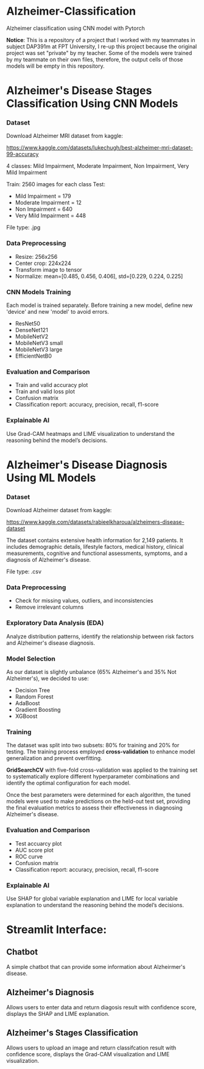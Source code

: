 # Alzheimer-Classification
Alzheimer classification using CNN model with Pytorch

**Notice**: This is a repository of a project that I worked with my teammates in subject DAP391m at FPT University, I re-up this project because the original project was set "private" by my teacher. Some of the models were trained by my teammate on their own files, therefore, the output cells of those models will be empty in this repository.

# Alzheimer's Disease Stages Classification Using CNN Models
### Dataset
Download Alzheimer MRI dataset from kaggle:

https://www.kaggle.com/datasets/lukechugh/best-alzheimer-mri-dataset-99-accuracy

4 classes: Mild Impairment, Moderate Impairment, Non Impairment, Very Mild Impairment

Train: 2560 images for each class
Test:
- Mild Impairment = 179
- Moderate Impairment = 12
- Non Impairment = 640
- Very Mild Impairment = 448

File type: .jpg

### Data Preprocessing
- Resize: 256x256
- Center crop: 224x224
- Transform image to tensor
- Normalize: mean=[0.485, 0.456, 0.406], std=[0.229, 0.224, 0.225]

### CNN Models Training
Each model is trained separately. Before training a new model, define new 'device' and new 'model' to avoid errors.  
- ResNet50
- DenseNet121
- MobileNetV2
- MobileNetV3 small
- MobileNetV3 large
- EfficientNetB0

### Evaluation and Comparison
- Train and valid accuracy plot
- Train and valid loss plot
- Confusion matrix
- Classification report: accuracy, precision, recall, f1-score

### Explainable AI
Use Grad-CAM heatmaps and LIME visualization to understand the reasoning behind the model’s decisions.

# Alzheimer's Disease Diagnosis Using ML Models
### Dataset
Download Alzheimer dataset from kaggle:

https://www.kaggle.com/datasets/rabieelkharoua/alzheimers-disease-dataset

The dataset contains extensive health information for 2,149 patients. It includes demographic details, lifestyle factors, medical history, clinical measurements, cognitive and functional assessments, symptoms, and a diagnosis of Alzheimer's disease.

File type: .csv

### Data Preprocessing
- Check for missing values, outliers, and inconsistencies 
- Remove irrelevant columns

### Exploratory Data Analysis (EDA)
Analyze distribution patterns, identify the relationship between risk factors and Alzheimer's disease diagnosis.

### Model Selection
As our dataset is slightly unbalance (65% Alzheimer's and 35% Not Alzheimer's), we decided to use:
- Decision Tree
- Random Forest
- AdaBoost
- Gradient Boosting
- XGBoost

### Training
The dataset was split into two subsets: 80\% for training and 20\% for testing. The training process employed **cross-validation** to enhance model generalization and prevent overfitting. 

**GridSearchCV** with five-fold cross-validation was applied to the training set to systematically explore different hyperparameter combinations and identify the optimal configuration for each model.

Once the best parameters were determined for each algorithm, the tuned models were used to make predictions on the held-out test set, providing the final evaluation metrics to assess their effectiveness in diagnosing Alzheimer's disease.

### Evaluation and Comparison
- Test accuarcy plot
- AUC score plot
- ROC curve
- Confusion matrix
- Classification report: accuracy, precision, recall, f1-score

### Explainable AI
Use SHAP for global variable explanation and LIME for local variable explanation to understand the reasoning behind the model’s decisions.

# Streamlit Interface:
## Chatbot
A simple chatbot that can provide some information about Alzheirmer's disease.

## Alzheimer's Diagnosis
Allows users to enter data and return diagosis result with confidence score, displays the SHAP and LIME explanation.

## Alzheimer's Stages Classification
Allows users to upload an image and return classifcation result with confidence score, displays the Grad-CAM visualization and LIME visualization.
